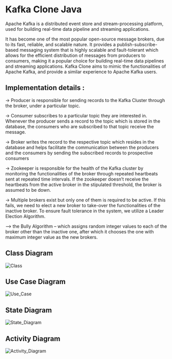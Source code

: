 # Kafka Clone Java

Apache Kafka is a distributed event store and stream-processing
platform, used for building real-time data pipeline and streaming
applications. 

It has become one of the most popular open-source
message brokers, due to its fast, reliable, and scalable nature. It
provides a publish-subscribe-based messaging system that is highly
scalable and fault-tolerant which allows for the efficient distribution
of messages from producers to consumers, making it a popular
choice for building real-time data pipelines and streaming
applications.
Kafka Clone aims to mimic the functionalities of Apache Kafka, and
provide a similar experience to Apache Kafka users.

## Implementation details :

-> Producer is responsible for sending records to the Kafka Cluster
through the broker, under a particular topic.

-> Consumer subscribes to a particular topic they are interested
in. Whenever the producer sends a record to the topic which is
stored in the database, the consumers who are subscribed to
that topic receive the message.

-> Broker writes the record to the respective topic which resides
in the database and helps facilitate the communication
between the producers and the consumers by sending the
subscribed records to prospective consumers

-> Zookeeper is responsible for the health of the Kafka cluster by
monitoring the functionalities of the broker through repeated
heartbeats sent at repeated time intervals. If the zookeeper
doesn’t receive the heartbeats from the active broker in the
stipulated threshold, the broker is assumed to be down.

-> Multiple brokers exist but only one of them is required to be
active. If this fails, we need to elect a new broker to take-over
the functionalities of the inactive broker. To ensure fault
tolerance in the system, we utilize a Leader Election Algorithm.

–> the Bully Algorithm – which assigns random integer values to
each of the broker other than the inactive one, after which it
chooses the one with maximum integer value as the new
brokers.

## Class Diagram
![Class](https://user-images.githubusercontent.com/73905298/234780250-b5d8fbbf-71b9-4461-8a83-31c019117e1b.jpeg)

## Use Case Diagram
![Use_Case](https://user-images.githubusercontent.com/73905298/234783936-9b976ea8-97cc-4502-956b-be04bdb5ae70.jpeg)

## State Diagram
![State_Diagram](https://user-images.githubusercontent.com/73905298/234783964-0caef939-eb55-4958-abec-339b776fa17b.jpeg)

## Activity Diagram
![Activity_Diagram](https://user-images.githubusercontent.com/73905298/234783980-fa2b69c8-a973-4a92-8191-38cc243b0d61.jpeg)

